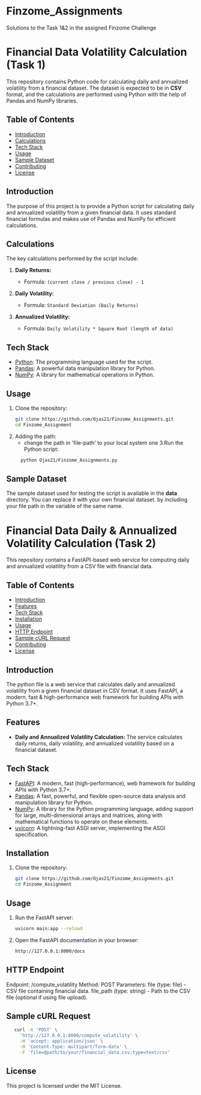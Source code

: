 # Finzome_Assignments
Solutions to the Task 1&amp;2 in the assigned Finzome Challenge

# Financial Data Volatility Calculation (Task 1)

This repository contains Python code for calculating daily and annualized volatility from a financial dataset. The dataset is expected to be in **CSV** format, and the calculations are performed using Python with the help of Pandas and NumPy libraries.

## Table of Contents
- [Introduction](#introduction)
- [Calculations](#calculations)
- [Tech Stack](#tech-stack)
- [Usage](#usage)
- [Sample Dataset](#sample-dataset)
- [Contributing](#contributing)
- [License](#license)

## Introduction

The purpose of this project is to provide a Python script for calculating daily and annualized volatility from a given financial data. It uses standard financial formulas and makes use of Pandas and NumPy for efficient calculations.

## Calculations

The key calculations performed by the script include:

1. **Daily Returns:**
   - Formula: `(current close / previous close) - 1`

2. **Daily Volatility:**
   - Formula: `Standard Deviation (Daily Returns)`

3. **Annualized Volatility:**
   - Formula: `Daily Volatility * Square Root (length of data)`

## Tech Stack

- [Python](https://www.python.org/): The programming language used for the script.
- [Pandas](https://pandas.pydata.org/): A powerful data manipulation library for Python.
- [NumPy](https://numpy.org/): A library for mathematical operations in Python.

## Usage
1. Clone the repository:
   ```bash
   git clone https://github.com/Ojas21/Finzome_Assignments.git
   cd Finzome_Assignment
2. Adding the path:
   - change the path in 'file-path' to your local system one
3.Run the Python script:
   ```bash
     python Ojas21/Finzome_Assignments.py

## Sample Dataset
The sample dataset used for testing the script is available in the **data** directory. You can replace it with your own financial dataset. by including your file path in the variable of the same name.

# Financial Data Daily & Annualized Volatility Calculation (Task 2)

This repository contains a FastAPI-based web service for computing daily and annualized volatility from a CSV file with financial data.

## Table of Contents
- [Introduction](#introduction)
- [Features](#features)
- [Tech Stack](#tech-stack)
- [Installation](#installation)
- [Usage](#usage)
- [HTTP Endpoint](#http-endpoint)
- [Sample cURL Request](#sample-curl-request)
- [Contributing](#contributing)
- [License](#license)

## Introduction

The python file is a web service that calculates daily and annualized volatility from a given financial dataset in CSV format. It uses FastAPI, a modern, fast & high-performance web framework for building APIs with Python 3.7+.

## Features

- **Daily and Annualized Volatility Calculation:** The service calculates daily returns, daily volatility, and annualized volatility based on a financial dataset.

## Tech Stack

- [FastAPI](https://fastapi.tiangolo.com/): A modern, fast (high-performance), web framework for building APIs with Python 3.7+.
- [Pandas](https://pandas.pydata.org/): A fast, powerful, and flexible open-source data analysis and manipulation library for Python.
- [NumPy](https://numpy.org/): A library for the Python programming language, adding support for large, multi-dimensional arrays and matrices, along with mathematical functions to operate on these elements.
- [uvicorn](https://www.uvicorn.org/): A lightning-fast ASGI server, implementing the ASGI specification.

## Installation

1. Clone the repository:
   ```bash
   git clone https://github.com/Ojas21/Finzome_Assignments.git
   cd Finzome_Assignment
## Usage
1. Run the FastAPI server:
   ```bash
   uvicorn main:app --reload
2. Open the FastAPI documentation in your browser:
    ```bash
   http://127.0.0.1:8000/docs

## HTTP Endpoint
   Endpoint: /compute_volatility
   Method: POST
   Parameters:
      file (type: file) - CSV file containing financial data.
      file_path (type: string) - Path to the CSV file (optional if using file upload).
## Sample cURL Request
```bash
   curl -X 'POST' \
     'http://127.0.0.1:8000/compute_volatility' \
     -H 'accept: application/json' \
     -H 'Content-Type: multipart/form-data' \
     -F 'file=@path/to/your/financial_data.csv;type=text/csv'
```
## License
   This project is licensed under the MIT License.



